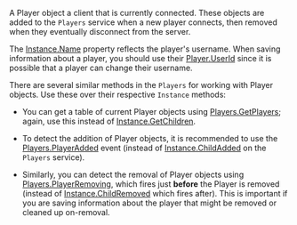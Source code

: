 A Player object a client that is currently connected. These objects are added to the `Players` service when a new player connects, then removed when they eventually disconnect from the server.

The [Instance.Name](https://developer.roblox.com/api-reference/property/Instance/Name) property reflects the player's username. When saving information about a player, you should use their [Player.UserId](https://developer.roblox.com/api-reference/property/Player/UserId) since it is possible that a player can change their username.

There are several similar methods in the `Players` for working with Player objects. Use these over their respective `Instance` methods:

  - You can get a table of current Player objects using [Players.GetPlayers](https://developer.roblox.com/api-reference/function/Players/GetPlayers); again, use this instead of [Instance.GetChildren](https://developer.roblox.com/api-reference/function/Instance/GetChildren).

  - To detect the addition of Player objects, it is recommended to use the [Players.PlayerAdded](https://developer.roblox.com/api-reference/event/Players/PlayerAdded) event (instead of [Instance.ChildAdded](https://developer.roblox.com/api-reference/event/Instance/ChildAdded) on the `Players` service).

  - Similarly, you can detect the removal of Player objects using [Players.PlayerRemoving](https://developer.roblox.com/api-reference/event/Players/PlayerRemoving), which fires just **before** the Player is removed (instead of [Instance.ChildRemoved](https://developer.roblox.com/api-reference/event/Instance/ChildRemoved) which fires after). This is important if you are saving information about the player that might be removed or cleaned up on-removal.